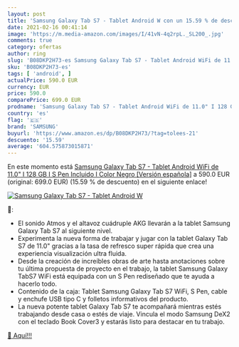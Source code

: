 ```yaml
---
layout: post
title: 'Samsung Galaxy Tab S7 - Tablet Android W con un 15.59 % de descuento'
date: 2021-02-16 00:41:14
image: 'https://m.media-amazon.com/images/I/41vN-4q2rpL._SL200_.jpg'
comments: true
category: ofertas
author: ring
slug: 'B08DKP2H73-es Samsung Galaxy Tab S7 - Tablet Android WiFi de 11.0" I 128...'
sku: 'B08DKP2H73-es'
tags: [ 'android', ]
actualPrice: 590.0 EUR
currency: EUR
price: 590.0
comparePrice: 699.0 EUR
prodname: 'Samsung Galaxy Tab S7 - Tablet Android WiFi de 11.0" I 128 GB I S Pen Incluido I Color Negro [Versión española]'
country: 'es'
flag: '🇪🇸'
brand: 'SAMSUNG'
buyurl: 'https://www.amazon.es/dp/B08DKP2H73/?tag=tolees-21'
descuento: '15.59'
average: '604.575873015871'
---
```


En este momento está [Samsung Galaxy Tab S7 - Tablet Android WiFi de 11.0" I 128 GB I S Pen Incluido I Color Negro [Versión española]](https://www.amazon.es/dp/B08DKP2H73/?tag=tolees-21) a 590.0 EUR (original: 699.0 EUR) (15.59 %  de descuento) en el siguiente enlace!

[![Samsung Galaxy Tab S7 - Tablet Android W](https://m.media-amazon.com/images/I/41vN-4q2rpL._SL200_.jpg)](https://www.amazon.es/dp/B08DKP2H73/?tag=tolees-21)

🔎:

- El sonido Atmos y el altavoz cuádruple AKG llevarán a la tablet Samsung Galaxy Tab S7 al siguiente nivel.
- Experimenta la nueva forma de trabajar y jugar con la tablet Galaxy Tab S7 de 11.0" gracias a la tasa de refresco super rápida que crea una experiencia visualización ultra fluida.
- Desde la creación de increíbles obras de arte hasta anotaciones sobre tu última propuesta de proyecto en el trabajo, la tablet Samsung Galaxy TabS7 WiFi está equipada con un S Pen rediseñado que te ayuda a hacerlo todo.
- Contenido de la caja: Tablet Samsung Galaxy Tab S7 WiFi, S Pen, cable y enchufe USB tipo C y folletos informativos del producto.
- La nueva potente tablet Galaxy Tab S7 te acompañará mientras estés trabajando desde casa o estés de viaje. Vincula el modo Samsung DeX2 con el teclado Book Cover3 y estarás listo para destacar en tu trabajo.

[🛒 Aquí!!!](https://www.amazon.es/dp/B08DKP2H73/?tag=tolees-21)
